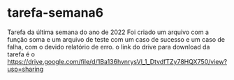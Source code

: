 # tarefa-semana6
Tarefa da última semana do ano de 2022
Foi criado um arquivo com a função soma e um arquivo de teste com um caso de sucesso e um caso de falha, com o devido relatório de erro.
o link do drive para download da tarefa é o https://drive.google.com/file/d/1Ba136hvnrysVl_1_DtvdfTZy78HQX750/view?usp=sharing
